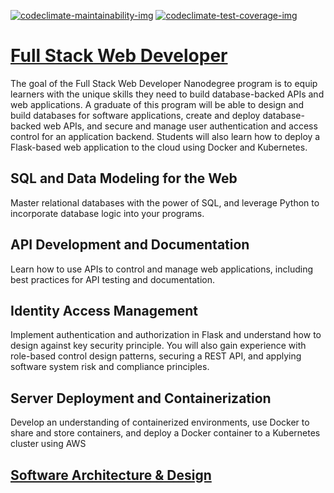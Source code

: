 [![codeclimate-maintainability-img]][codeclimate-maintainability-url]
[![codeclimate-test-coverage-img]][codeclimate-test-coverage-url]

# [Full Stack Web Developer](https://www.udacity.com/course/nd0044)
The goal of the Full Stack Web Developer Nanodegree program is to equip learners with the unique skills they need to build database-backed APIs and web applications. A graduate of this program will be able to design and build databases for software applications, create and deploy database-backed web APIs, and secure and manage user authentication and access control for an application backend. Students will also learn how to deploy a Flask-based web application to the cloud using Docker and Kubernetes.

## SQL and Data Modeling for the Web
Master relational databases with the power of SQL, and leverage Python to incorporate database logic into your programs.

## API Development and Documentation
Learn how to use APIs to control and manage web applications, including best practices for API testing and documentation.

## Identity Access Management
Implement authentication and authorization in Flask and understand how to design against key security principle. You will also gain experience with role-based control design patterns, securing a REST API, and applying software system risk and compliance principles.

## Server Deployment and Containerization
Develop an understanding of containerized environments, use Docker to share and store containers, and deploy a Docker container to a Kubernetes cluster using AWS

## [Software Architecture & Design](https://www.udacity.com/course/software-architecture-design--ud821)

[codeclimate-maintainability-img]: https://api.codeclimate.com/v1/badges/aaf8753fbacfb3aed4c0/maintainability
[codeclimate-maintainability-url]: https://codeclimate.com/github/jpventura/nd004/maintainability

[codeclimate-test-coverage-img]: https://api.codeclimate.com/v1/badges/aaf8753fbacfb3aed4c0/test_coverage
[codeclimate-test-coverage-url]: https://codeclimate.com/github/jpventura/nd004/test_coverage
